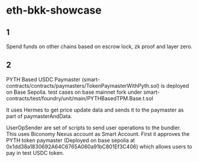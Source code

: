# eth-bkk-showcase


## 1

Spend funds on other chains based on escrow lock, zk proof and layer zero.



## 2

PYTH Based USDC Paymaster (smart-contracts/contracts/paymasters/TokenPaymasterWithPyth.sol) is deployed on Base Sepolia.
test cases on base mainnet fork under smart-contracts/test/foundry/unit/main/PYTHBasedTPM.Base.t.sol

It uses Hermes to get price update data and sends it to the paymaster as part of paymasterAndData.

UserOpSender are set of scripts to send user operations to the bundler. This uses Biconomy Nexus account as Smart Account. First it approves the PYTH token paymaster (Deployed on base sepolia at 0x1dd38a1830692A64C6765A060a91bC801Ef3C406) which allows users to pay in test USDC token.





